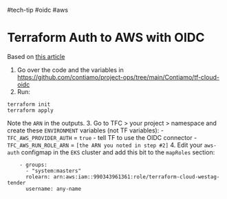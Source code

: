 #tech-tip #oidc #aws

# Terraform Auth to AWS with OIDC

Based on [this article](https://developer.hashicorp.com/terraform/tutorials/cloud/dynamic-credentials)

1. Go over the code and the variables in https://github.com/contiamo/project-ops/tree/main/Contiamo/tf-cloud-oidc
2. Run:
```
terraform init
terraform apply
```
Note the `ARN` in the outputs.
3. Go to TFC > your project > namespace and create these `ENVIRONMENT` variables (not TF variables):
	- `TFC_AWS_PROVIDER_AUTH` = `true` - tell TF to use the OIDC connector
	- `TFC_AWS_RUN_ROLE_ARN` = `[the ARN you noted in step #2]`
4. Edit your `aws-auth` configmap in the `EKS` cluster and add this bit to the `mapRoles` section:
```
    - groups:
      - "system:masters"
      rolearn: arn:aws:iam::990343961361:role/terraform-cloud-westag-tender
      username: any-name
```